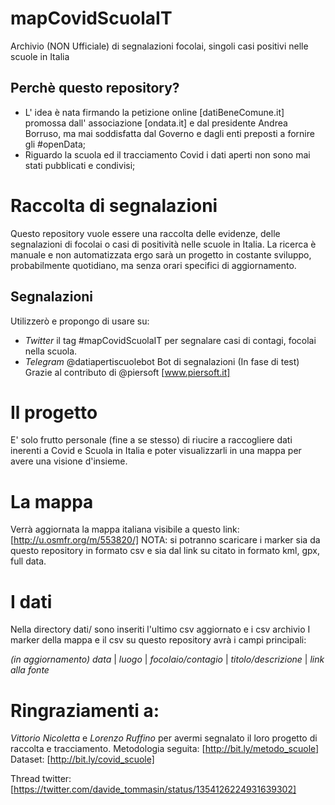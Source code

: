 # mapCovidScuolaIT
Archivio (NON Ufficiale) di segnalazioni focolai, singoli casi positivi nelle scuole in Italia 

## Perchè questo repository?
- L' idea è nata firmando la petizione online [datiBeneComune.it] promossa dall' associazione [ondata.it] e dal presidente Andrea Borruso, ma mai soddisfatta dal Governo e dagli enti preposti a fornire gli #openData;
- Riguardo la scuola ed il tracciamento Covid i dati aperti non sono mai stati pubblicati e condivisi;

# Raccolta di segnalazioni
Questo repository vuole essere una raccolta delle evidenze, delle segnalazioni di focolai o casi di positività nelle scuole in Italia.
La ricerca è manuale e non automatizzata ergo sarà un progetto in costante sviluppo, probabilmente quotidiano, ma senza orari specifici di aggiornamento.

## Segnalazioni
Utilizzerò e propongo di usare su:

- *Twitter* il tag #mapCovidScuolaIT per segnalare casi di contagi, focolai nella scuola.
- *Telegram* @datiapertiscuolebot
Bot di segnalazioni
(In fase di test)
Grazie al contributo di @piersoft [www.piersoft.it] 

# Il progetto
E' solo frutto personale (fine a se stesso) di riucire a raccogliere dati inerenti a Covid e Scuola in Italia e poter visualizzarli in una mappa per avere una visione d'insieme.

# La mappa
Verrà aggiornata la mappa italiana visibile a questo link:
[http://u.osmfr.org/m/553820/]
NOTA: si potranno scaricare i marker sia da questo repository in formato csv e sia dal link su citato in formato kml, gpx, full data.

# I dati
Nella directory dati/ sono inseriti l'ultimo csv aggiornato e i csv archivio
I marker della mappa e il csv su questo repository avrà i campi principali:

*(in aggiornamento)*
*data* | *luogo* | *focolaio/contagio* | *titolo/descrizione* | *link alla fonte*

# Ringraziamenti a:
*Vittorio Nicoletta* e *Lorenzo Ruffino* per avermi segnalato il loro progetto di raccolta e tracciamento.
Metodologia seguita:
[http://bit.ly/metodo_scuole]
Dataset:
[http://bit.ly/covid_scuole]

Thread twitter:
[https://twitter.com/davide_tommasin/status/1354126224931639302]
